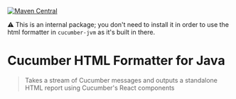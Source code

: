 [![Maven Central](https://img.shields.io/maven-central/v/io.cucumber/html-formatter.svg?label=Maven%20Central)](https://search.maven.org/search?q=g:%22io.cucumber%22%20AND%20a:%22html-formatter%22)

⚠️ This is an internal package; you don't need to install it in order to use the html formatter in `cucumber-jvm` as it's built in there.

# Cucumber HTML Formatter for Java

> Takes a stream of Cucumber messages and outputs a standalone HTML report using Cucumber's React components
